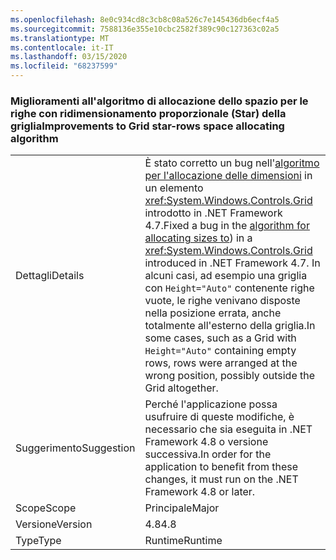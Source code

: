 ```yaml
---
ms.openlocfilehash: 8e0c934cd8c3cb8c08a526c7e145436db6ecf4a5
ms.sourcegitcommit: 7588136e355e10cbc2582f389c90c127363c02a5
ms.translationtype: MT
ms.contentlocale: it-IT
ms.lasthandoff: 03/15/2020
ms.locfileid: "68237599"
---
```

### <a name="improvements-to-grid-star-rows-space-allocating-algorithm"></a><span data-ttu-id="c2ae2-101">Miglioramenti all'algoritmo di allocazione dello spazio per le righe con ridimensionamento proporzionale (Star) della griglia</span><span class="sxs-lookup"><span data-stu-id="c2ae2-101">Improvements to Grid star-rows space allocating algorithm</span></span>

|   |   |
|---|---|
|<span data-ttu-id="c2ae2-102">Dettagli</span><span class="sxs-lookup"><span data-stu-id="c2ae2-102">Details</span></span>|<span data-ttu-id="c2ae2-103">È stato corretto un bug nell'[algoritmo per l'allocazione delle dimensioni](https://github.com/Microsoft/dotnet/blob/master/Documentation/compatibility/wpf-grid-allocation-of-space-to-star-columns.md) in un elemento <xref:System.Windows.Controls.Grid> introdotto in .NET Framework 4.7.</span><span class="sxs-lookup"><span data-stu-id="c2ae2-103">Fixed a bug in the [algorithm for allocating sizes to](https://github.com/Microsoft/dotnet/blob/master/Documentation/compatibility/wpf-grid-allocation-of-space-to-star-columns.md)) in a <xref:System.Windows.Controls.Grid> introduced in .NET Framework 4.7.</span></span>  <span data-ttu-id="c2ae2-104">In alcuni casi, ad esempio una griglia con <code>Height=&quot;Auto&quot;</code> contenente righe vuote, le righe venivano disposte nella posizione errata, anche totalmente all'esterno della griglia.</span><span class="sxs-lookup"><span data-stu-id="c2ae2-104">In some cases, such as a Grid with <code>Height=&quot;Auto&quot;</code> containing empty rows, rows were arranged at the wrong position, possibly outside the Grid altogether.</span></span>|
|<span data-ttu-id="c2ae2-105">Suggerimento</span><span class="sxs-lookup"><span data-stu-id="c2ae2-105">Suggestion</span></span>|<span data-ttu-id="c2ae2-106">Perché l'applicazione possa usufruire di queste modifiche, è necessario che sia eseguita in .NET Framework 4.8 o versione successiva.</span><span class="sxs-lookup"><span data-stu-id="c2ae2-106">In order for the application to benefit from these changes, it must run on the .NET Framework 4.8 or later.</span></span>|
|<span data-ttu-id="c2ae2-107">Scope</span><span class="sxs-lookup"><span data-stu-id="c2ae2-107">Scope</span></span>|<span data-ttu-id="c2ae2-108">Principale</span><span class="sxs-lookup"><span data-stu-id="c2ae2-108">Major</span></span>|
|<span data-ttu-id="c2ae2-109">Versione</span><span class="sxs-lookup"><span data-stu-id="c2ae2-109">Version</span></span>|<span data-ttu-id="c2ae2-110">4.8</span><span class="sxs-lookup"><span data-stu-id="c2ae2-110">4.8</span></span>|
|<span data-ttu-id="c2ae2-111">Type</span><span class="sxs-lookup"><span data-stu-id="c2ae2-111">Type</span></span>|<span data-ttu-id="c2ae2-112">Runtime</span><span class="sxs-lookup"><span data-stu-id="c2ae2-112">Runtime</span></span>|
